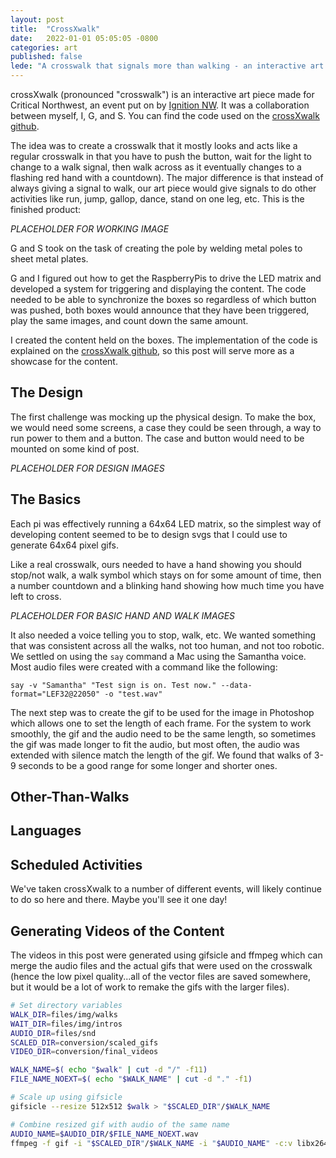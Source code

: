 ```yaml
---
layout: post
title:  "CrossXwalk"
date:   2022-01-01 05:05:05 -0800
categories: art
published: false
lede: "A crosswalk that signals more than walking - an interactive art project"
---
```


crossXwalk (pronounced "crosswalk") is an interactive art piece made for Critical Northwest, an event put on by [Ignition NW](https://ignitionnw.org/). It was a collaboration between myself, I, G, and S. You can find the code used on the [crossXwalk github](https://github.com/iwsmith/crosswalk).

The idea was to create a crosswalk that it mostly looks and acts like a regular crosswalk in that you have to push the button, wait for the light to change to a walk signal, then walk across as it eventually changes to a flashing red hand with a countdown). The major difference is that instead of always giving a signal to walk, our art piece would give signals to do other activities like run, jump, gallop, dance, stand on one leg, etc. This is the finished product:

*PLACEHOLDER FOR WORKING IMAGE*

G and S took on the task of creating the pole by welding metal poles to sheet metal plates. 

G and I figured out how to get the RaspberryPis to drive the LED matrix and developed a system for triggering and displaying the content. The code needed to be able to synchronize the boxes so regardless of which button was pushed, both boxes would announce that they have been triggered, play the same images, and count down the same amount.

I created the content held on the boxes. The implementation of the code is explained on the [crossXwalk github](https://github.com/iwsmith/crosswalk), so this post will serve more as a showcase for the content.

## The Design
The first challenge was mocking up the physical design. To make the box, we would need some screens, a case they could be seen through, a way to run power to them and a button. The case and button would need to be mounted on some kind of post. 

*PLACEHOLDER FOR DESIGN IMAGES*

## The Basics
Each pi was effectively running a 64x64 LED matrix, so the simplest way of developing content seemed to be to design svgs that I could use to generate 64x64 pixel gifs. 

Like a real crosswalk, ours needed to have a hand showing you should stop/not walk, a walk symbol which stays on for some amount of time, then a number countdown and a blinking hand showing how much time you have left to cross. 

*PLACEHOLDER FOR BASIC HAND AND WALK IMAGES*

It also needed a voice telling you to stop, walk, etc. We wanted something that was consistent across all the walks, not too human, and not too robotic. We settled on using the `say` command a Mac using the Samantha voice. Most audio files were created with a command like the following:

```
say -v "Samantha" "Test sign is on. Test now." --data-format="LEF32@22050" -o "test.wav"
```

The next step was to create the gif to be used for the image in Photoshop which allows one to set the length of each frame. For the system to work smoothly, the gif and the audio need to be the same length, so sometimes the gif was made longer to fit the audio, but most often, the audio was extended with silence match the length of the gif. We found that walks of 3-9 seconds to be a good range for some longer and shorter ones. 

## Other-Than-Walks

## Languages

## Scheduled Activities

We've taken crossXwalk to a number of different events, will likely continue to do so here and there. Maybe you'll see it one day!

## Generating Videos of the Content
The videos in this post were generated using gifsicle and ffmpeg which can merge the audio files and the actual gifs that were used on the crosswalk (hence the low pixel quality...all of the vector files are saved somewhere, but it would be a lot of work to remake the gifs with the larger files).

```bash
# Set directory variables
WALK_DIR=files/img/walks
WAIT_DIR=files/img/intros
AUDIO_DIR=files/snd
SCALED_DIR=conversion/scaled_gifs
VIDEO_DIR=conversion/final_videos

WALK_NAME=$( echo "$walk" | cut -d "/" -f11)
FILE_NAME_NOEXT=$( echo "$WALK_NAME" | cut -d "." -f1)

# Scale up using gifsicle
gifsicle --resize 512x512 $walk > "$SCALED_DIR"/$WALK_NAME   

# Combine resized gif with audio of the same name
AUDIO_NAME=$AUDIO_DIR/$FILE_NAME_NOEXT.wav
ffmpeg -f gif -i "$SCALED_DIR"/$WALK_NAME -i "$AUDIO_NAME" -c:v libx264 -crf 50 -c:a aac -pix_fmt yuv420p -max_muxing_queue_size 4000 "$VIDEO_DIR"/"$FILE_NAME_NOEXT".mp4 
```